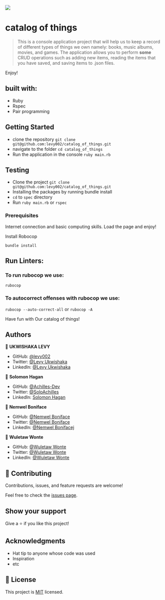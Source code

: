 ![](https://img.shields.io/badge/Microverse-blueviolet)

# catalog of things

> This is a console application project that will help us to keep a record of different types of things we own namely: books, music albums, movies, and games. The application allows you to perform **some** CRUD operations such as adding new items, reading the items that you have saved, and saving items to .json files.  

Enjoy!

## built with:

- Ruby
- Rspec
- Pair programming

## Getting Started

- clone the repository
`git clone git@github.com:levy002/catalog_of_things.git`
- navigate to the folder
`cd catalog_of_things`
- Run the application in the console
`ruby main.rb`

## Testing

- Clone the project
`git clone git@github.com:levy002/catalog_of_things.git`
- Installing the packages by running bundle install
- `cd` to `spec` directory
- Run `ruby main.rb` or `rspec`


### Prerequisites

Internet connection and basic computing skills. Load the page and enjoy!

Install Robocop

`bundle install`

## Run Linters:

### To run rubocop we use:
`rubocop`

### To autocorrect offenses with rubocop we use:
`rubocop --auto-correct-all` or
`rubocop -A`

Have fun with Our catalog of things!


## Authors

👤 **UKWISHAKA LEVY**

- GitHub: [@levy002](https://github.com/levy002)
- Twitter: [@Levy Ukwishaka](https://twitter.com/levy_ukwishaka)
- LinkedIn: [@Levy Ukwishaka](https://www.linkedin.com/in/levy-ukwishaka/)

👤 **Solomon Hagan**

- GitHub: [@Achilles-Dev](https://github.comAchilles-Dev)
- Twitter: [@SoloAchilles](https://twitter.com/SoloAchilles/)
- LinkedIn: [Solomon Hagan](https://www.linkedin.com/in/solomon-hagan/)


👤 **Nemwel Boniface**

- GitHub: [@Nemwel Boniface](https://github.com/Nemwel-Boniface)
- Twitter: [@Nemwel Boniface](https://twitter.com/nemwel_bonie)
- LinkedIn: [@Nemwel Bonifacej](https://www.linkedin.com/in/nemwel-nyandoro/)

👤 **Wuletaw Wonte**

- GitHub: [@Wuletaw Wonte](https://github.com/wuletawwonte)
- Twitter: [@Wuletaw Wonte](https://twitter.com/wuletaww)
- LinkedIn: [@Wuletaw Wonte](https://www.linkedin.com/in/wuletaw-wonte/)


## 🤝 Contributing

Contributions, issues, and feature requests are welcome!

Feel free to check the [issues page](https://github.com/levy002/catalog_of_things/issues).

## Show your support

Give a ⭐️ if you like this project!

## Acknowledgments

- Hat tip to anyone whose code was used
- Inspiration
- etc

## 📝 License

This project is [MIT](./MIT.md) licensed.